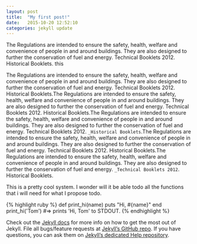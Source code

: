 ```yaml
---
layout: post
title:  "My first post!"
date:   2015-10-20 12:52:10
categories: jekyll update
---
```

The Regulations are intended to ensure the safety, health, welfare and convenience of people in and around buildings. They are also designed to further the conservation of fuel and energy. Technical Booklets 2012. Historical Booklets. this

The Regulations are intended to ensure the safety, health, welfare and convenience of people in and around buildings. They are also designed to further the conservation of fuel and energy. Technical Booklets 2012. Historical Booklets.The Regulations are intended to ensure the safety, health, welfare and convenience of people in and around buildings. They are also designed to further the conservation of fuel and energy. Technical Booklets 2012. Historical Booklets.The Regulations are intended to ensure the safety, health, welfare and convenience of people in and around buildings. They are also designed to further the conservation of fuel and energy. Technical Booklets 2012. `_Historical Booklets`.The Regulations are intended to ensure the safety, health, welfare and convenience of people in and around buildings. They are also designed to further the conservation of fuel and energy. Technical Booklets 2012. Historical Booklets.The Regulations are intended to ensure the safety, health, welfare and convenience of people in and around buildings. They are also designed to further the conservation of fuel and energy. `_Technical Booklets 2012`. Historical Booklets.



This is a pretty cool system. I wonder will it be able todo all the functions that i will need for what I propose todo. 

{% highlight ruby %}
def print_hi(name)
  puts "Hi, #{name}"
end
print_hi('Tom')
#=> prints 'Hi, Tom' to STDOUT.
{% endhighlight %}

Check out the [Jekyll docs][jekyll] for more info on how to get the most out of Jekyll. File all bugs/feature requests at [Jekyll’s GitHub repo][jekyll-gh]. If you have questions, you can ask them on [Jekyll’s dedicated Help repository][jekyll-help].

[jekyll]:      http://jekyllrb.com
[jekyll-gh]:   https://github.com/jekyll/jekyll
[jekyll-help]: https://github.com/jekyll/jekyll-help
